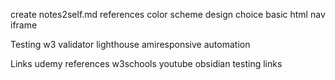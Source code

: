 create notes2self.md
references
color scheme
design choice
basic html
nav iframe

Testing
w3 validator
lighthouse
amiresponsive
automation

Links
udemy references
w3schools
youtube
obsidian
testing links